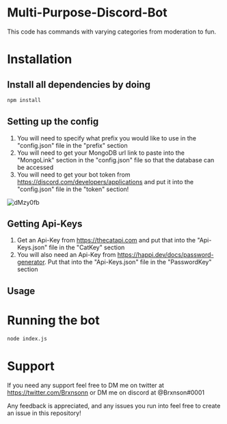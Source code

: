 # Multi-Purpose-Discord-Bot

This code has commands with varying categories from moderation to fun.

# Installation

## Install all dependencies by doing
```bash
npm install
```

## Setting up the config

1) You will need to specify what prefix you would like to use in the "config.json" file in the "prefix" section
2) You will need to get your MongoDB url link to paste into the "MongoLink" section in the "config.json" file so that the database can be accessed
3) You will need to get your bot token from https://discord.com/developers/applications and put it into the "config.json" file in the "token" section!

![dMzy0fb](https://user-images.githubusercontent.com/79931117/117315501-a9eea100-ae7f-11eb-8dec-0cf52be6735a.png)


## Getting Api-Keys

1) Get an Api-Key from https://thecatapi.com and put that into the "Api-Keys.json" file in the "CatKey" section
2) You will also need an Api-Key from https://happi.dev/docs/password-generator. Put that into the "Api-Keys.json" file in the "PasswordKey" section

## Usage

# Running the bot

```bash
node index.js
```

# Support

If you need any support feel free to DM me on twitter at https://twitter.com/Brxnsonn or DM me on discord at @Brxnson#0001

Any feedback is appreciated, and any issues you run into feel free to create an issue in this repository!
